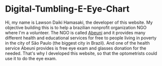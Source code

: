 # Digital-Tumbling-E-Eye-Chart
Hi, my name is Lawson Daiki Hamasaki, the developer of this website. My objective building this is to help a brazilian nonprofit organization NGO where I'm a volunteer. The NGO is called <a href="http://abeuni.org.br/novosite/">Abeuni</a> and it provides many different health and educational services for free to people living in poverty in the city of São Paulo (the biggest city in Brazil). And one of the health service Abeuni provides is free eye exam and glasses donation for the needed. That's why I developed this website, so that the optometrists could use it to do the eye exam.
